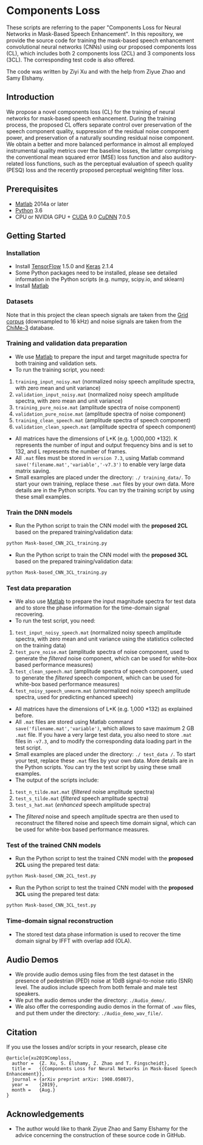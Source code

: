 # Components Loss

These scripts are referring to the paper "Components Loss for Neural Networks in Mask-Based Speech Enhancement". In this repository, we provide the source code for training the mask-based speech enhancement convolutional neural networks (CNNs) using our proposed components loss (CL), which includes both 2 components loss (2CL) and 3 components loss (3CL). The corresponding test code is also offered.

The code was written by Ziyi Xu and with the help from Ziyue Zhao and Samy Elshamy.


## Introduction

We propose a novel components loss (CL) for the training of neural networks for mask-based speech enhancement. During the training process, the proposed CL offers separate control over preservation of the speech component quality, suppression of the residual noise component power, and preservation of a naturally sounding residual noise component. We obtain a better and more balanced performance in almost all employed instrumental quality metrics over the baseline losses, the latter comprising the conventional mean squared error (MSE) loss function and also auditory-related loss functions, such as the perceptual evaluation of speech quality (PESQ) loss and the recently proposed perceptual weighting filter loss.

## Prerequisites

- [Matlab](https://www.mathworks.com/) 2014a or later
- [Python](https://www.python.org/) 3.6
- CPU or NVIDIA GPU + [CUDA](https://developer.nvidia.com/cuda-toolkit) 9.0 [CuDNN](https://developer.nvidia.com/cudnn) 7.0.5


## Getting Started

### Installation

- Install [TensorFlow](https://www.tensorflow.org/) 1.5.0 and [Keras](https://www.tensorflow.org/) 2.1.4
- Some Python packages need to be installed, please see detailed information in the Python scripts (e.g. numpy, scipy.io, and sklearn)
- Install [Matlab](https://www.mathworks.com/)

### Datasets

Note that in this project the clean speech signals are taken from the [Grid corpus](https://doi.org/10.1121/1.2229005) (downsampled to 16 kHz) and noise signals are taken from the [ChiMe-3](https://ieeexplore.ieee.org/abstract/document/7404837/) database.

### Training and validation data preparation

 - We use [Matlab](https://www.mathworks.com/) to prepare the input and target magnitude spectra for both training and validation sets.
 - To run the training script, you need:
1. ```training_input_noisy.mat``` (normalized noisy speech amplitude spectra, with zero mean and unit variance)
2. ```validation_input_noisy.mat``` (normalized noisy speech amplitude spectra, with zero mean and unit variance)
3. ```training_pure_noise.mat``` (amplitude spectra of noise component)
4. ```validation_pure_noise.mat``` (amplitude spectra of noise component)
5. ```training_clean_speech.mat``` (amplitude spectra of speech component)
6. ```validation_clean_speech.mat``` (amplitude spectra of speech component)
- All matrices have the dimensions of L*K (e.g. 1,000,000 *132). K represents the number of input and output frequency bins and is set to 132, and L represents the number of frames.
- All `.mat` files must be stored in `version 7.3`, using Matlab command `save('filename.mat','variable','-v7.3')` to enable very large data matrix saving.
- Small examples are placed under the directory: `./ training_data/`. To start your own training, replace these `.mat` files by your own data. More details are in the Python scripts. You can try the training script by using these small examples.

### Train the DNN models

 - Run the Python script to train the CNN model with the **proposed 2CL** based on the prepared training/validation data:
```bash
python Mask-based_CNN_2CL_training.py
```

 - Run the Python script to train the CNN model with the **proposed 3CL** based on the prepared training/validation data:
```bash
python Mask-based_CNN_3CL_training.py
```

### Test data preparation 

 - We also use [Matlab](https://www.mathworks.com/) to prepare the input magnitude spectra for test data and to store the phase information for the time-domain signal recovering.
- To run the test script, you need:
1. ```test_input_noisy_speech.mat``` (normalized noisy speech amplitude spectra, with zero mean and unit variance using the statistics collected on the training data)
2. ```test_pure_noise.mat``` (amplitude spectra of noise component, used to generate the _filtered_ noise component, which can be used for white-box based performance measures)
3. ```test_clean_speech.mat``` (amplitude spectra of speech component, used to generate the _filtered_ speech component, which can be used for white-box based performance measures)
4. ```test_noisy_speech_unmorm.mat``` (unnormalized noisy speech amplitude spectra, used for predicting enhanced speech)
- All matrices have the dimensions of L*K (e.g. 1,000 *132) as explained before.
- All `.mat` files are stored using Matlab command `save('filename.mat','variable')`, which allows to save maximum 2 GB `.mat` file. If you have a very large test data, you also need to store `.mat` files in `-v7.3`, and to modify the corresponding data loading part in the test script.
- Small examples are placed under the directory: `./ test_data /`. To start your test, replace these `.mat` files by your own data. More details are in the Python scripts. You can try the test script by using these small examples.
- The output of the scripts include:
1. ```test_n_tilde.mat.mat``` (_filtered_ noise amplitude spectra)
2. ```test_s_tilde.mat``` (_filtered_ speech amplitude spectra)
3. ```test_s_hat.mat``` (_enhanced_ speech amplitude spectra)
- The _filtered_ noise and speech amplitude spectra are then used to reconstruct the filtered noise and speech time domain signal, which can be used for white-box based performance measures.
### Test of the trained CNN models

 - Run the Python script to test the trained CNN model with the **proposed 2CL** using the prepared test data:
```bash
python Mask-based_CNN_2CL_test.py
```

 - Run the Python script to test the trained CNN model with the **proposed 3CL** using the prepared test data:
```bash
python Mask-based_CNN_3CL_test.py
```

### Time-domain signal reconstruction

 - The stored test data phase information is used to recover the time domain signal by IFFT with overlap add (OLA).
 
 ## Audio Demos
 - We provide audio demos using files from the test dataset in the presence of pedestrian (PED) noise at 10dB signal-to-noise ratio (SNR) level. The audios include speech from both female and male test speakers. 
 - We put the audio demos under the directory: `./Audio_demo/`.
 - We also offer the corresponding audio demos in the format of `.wav` files, and put them under the directory: `./Audio_demo_wav_file/`.
 
 ## Citation

If you use the losses and/or scripts in your research, please cite

```
@article{xu2019Comploss,
  author =  {Z. Xu, S. Elshamy, Z. Zhao and T. Fingscheidt},
  title =   {{Components Loss for Neural Networks in Mask-Based Speech Enhancement}},
  journal = {arXiv preprint arXiv: 1908.05087},
  year =    {2019},
  month =   {Aug.}
}
```

## Acknowledgements
- The author would like to thank Ziyue Zhao and Samy Elshamy for the advice concerning the construction of these source code in GitHub.
